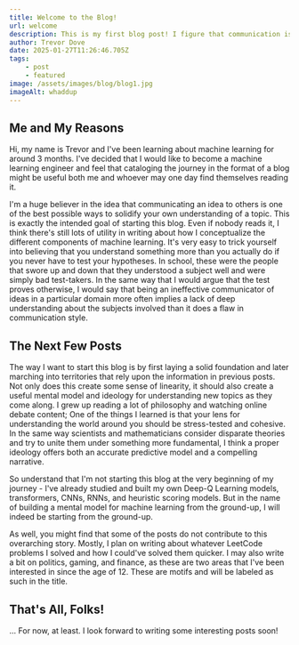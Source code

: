 ```yaml
---
title: Welcome to the Blog!
url: welcome
description: This is my first blog post! I figure that communication is one of the best ways to sharpen your own understanding... Excited to share my thoughts!
author: Trevor Dove
date: 2025-01-27T11:26:46.705Z
tags:
    - post
    - featured
image: /assets/images/blog/blog1.jpg
imageAlt: whaddup
---
```


## Me and My Reasons
Hi, my name is Trevor and I've been learning about machine learning for around 3 months. I've decided that I would like to become a machine learning engineer and feel that cataloging the journey in the format of a blog might be useful both me and whoever may one day find themselves reading it. 

I'm a huge believer in the idea that communicating an idea to others is one of the best possible ways to solidify your own understanding of a topic. This is exactly the intended goal of starting this blog. Even if nobody reads it, I think there's still lots of utility in writing about how I conceptualize the different components of machine learning. It's very easy to trick yourself into believing that you understand something more than you actually do if you never have to test your hypotheses. In school, these were the people that swore up and down that they understood a subject well and were simply bad test-takers. In the same way that I would argue that the test proves otherwise, I would say that being an ineffective communicator of ideas in a particular domain more often implies a lack of deep understanding about the subjects involved than it does a flaw in communication style.

## The Next Few Posts
The way I want to start this blog is by first laying a solid foundation and later marching into territories that rely upon the information in previous posts. Not only does this create some sense of linearity, it should also create a useful mental model and ideology for understanding new topics as they come along. I grew up reading a lot of philosophy and watching online debate content; One of the things I learned is that your lens for understanding the world around you should be stress-tested and cohesive. In the same way scientists and mathematicians consider disparate theories and try to unite them under something more fundamental, I think a proper ideology offers both an accurate predictive model and a compelling narrative.

So understand that I'm not starting this blog at the very beginning of my journey - I've already studied and built my own Deep-Q Learning models, transformers, CNNs, RNNs, and heuristic scoring models. But in the name of building a mental model for machine learning from the ground-up, I will indeed be starting from the ground-up.

As well, you might find that some of the posts do not contribute to this overarching story. Mostly, I plan on writing about whatever LeetCode problems I solved and how I could've solved them quicker.  I may also write a bit on politics, gaming, and finance, as these are two areas that I've been interested in since the age of 12. These are motifs and will be labeled as such in the title.

## That's All, Folks!
... For now, at least. I look forward to writing some interesting posts soon! 